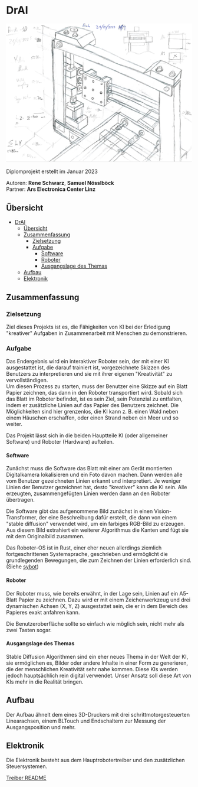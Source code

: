 # DrAI

![Hauptbild (Skizze)](./documentation/images/main.PNG)

Diplomprojekt erstellt im Januar 2023

Autoren: **Rene Schwarz**, **Samuel Nösslböck**  
Partner: **Ars Electronica Center Linz**

## Übersicht

- [DrAI](#drai)
  - [Übersicht](#übersicht)
  - [Zusammenfassung](#zusammenfassung)
    - [Zielsetzung](#zielsetzung)
    - [Aufgabe](#aufgabe)
      - [Software](#software)
      - [Roboter](#roboter)
      - [Ausgangslage des Themas](#ausgangslage-des-themas)
  - [Aufbau](#aufbau)
  - [Elektronik](#elektronik)

## Zusammenfassung

### Zielsetzung

Ziel dieses Projekts ist es, die Fähigkeiten von KI bei der Erledigung "kreativer" Aufgaben in Zusammenarbeit mit Menschen zu demonstrieren.

### Aufgabe

Das Endergebnis wird ein interaktiver Roboter sein, der mit einer KI ausgestattet ist, die darauf trainiert ist, vorgezeichnete Skizzen des Benutzers zu interpretieren und sie mit ihrer eigenen "Kreativität" zu vervollständigen.  
Um diesen Prozess zu starten, muss der Benutzer eine Skizze auf ein Blatt Papier zeichnen, das dann in den Roboter transportiert wird. Sobald sich das Blatt im Roboter befindet, ist es sein Ziel, sein Potenzial zu entfalten, indem er zusätzliche Linien auf das Papier des Benutzers zeichnet. Die Möglichkeiten sind hier grenzenlos, die KI kann z. B. einen Wald neben einem Häuschen erschaffen, oder einen Strand neben ein Meer und so weiter.

Das Projekt lässt sich in die beiden Hauptteile KI (oder allgemeiner Software) und Roboter (Hardware) aufteilen.

#### Software

Zunächst muss die Software das Blatt mit einer am Gerät montierten Digitalkamera lokalisieren und ein Foto davon machen. Dann werden alle vom Benutzer gezeichneten Linien erkannt und interpretiert. Je weniger Linien der Benutzer gezeichnet hat, desto "kreativer" kann die KI sein. Alle erzeugten, zusammengefügten Linien werden dann an den Roboter übertragen.

Die Software gibt das aufgenommene Bild zunächst in einen Vision-Transformer, der eine Beschreibung dafür erstellt, die dann von einem "stable diffusion" verwendet wird, um ein farbiges RGB-Bild zu erzeugen. Aus diesem Bild extrahiert ein weiterer Algorithmus die Kanten und fügt sie mit dem Originalbild zusammen.

Das Roboter-OS ist in Rust, einer eher neuen allerdings ziemlich fortgeschrittenen Systemsprache, geschrieben und ermöglicht die grundlegenden Bewegungen, die zum Zeichnen der Linien erforderlich sind. (Siehe [sybot](https://github.com/SamuelNoesslboeck/sybot))

#### Roboter

Der Roboter muss, wie bereits erwähnt, in der Lage sein, Linien auf ein A5-Blatt Papier zu zeichnen. Dazu wird er mit einem Zeichenwerkzeug und drei dynamischen Achsen (X, Y, Z) ausgestattet sein, die er in dem Bereich des Papieres exakt anfahren kann.

Die Benutzeroberfläche sollte so einfach wie möglich sein, nicht mehr als zwei Tasten sogar.

#### Ausgangslage des Themas

Stable Diffusion Algorithmen sind ein eher neues Thema in der Welt der KI, sie ermöglichen es, Bilder oder andere Inhalte in einer Form zu generieren, die der menschlichen Kreativität sehr nahe kommen. Diese KIs werden jedoch hauptsächlich rein digital verwendet. Unser Ansatz soll diese Art von KIs mehr in die Realität bringen.

## Aufbau

Der Aufbau ähnelt dem eines 3D-Druckers mit drei schrittmotorgesteuerten Linearachsen, einem BLTouch und Endschaltern zur Messung der Ausgangsposition und mehr.

## Elektronik

Die Elektronik besteht aus dem Hauptrobotertreiber und den zusätzlichen Steuersystemen.

[Treiber README](./electronics/drake_electronics/README.md)

